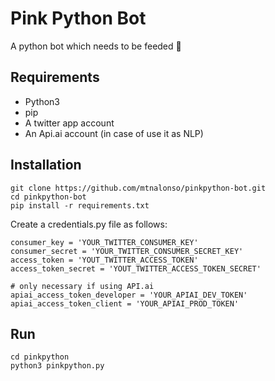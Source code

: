 # Pink Python Bot
A python bot which needs to be feeded :snake:

## Requirements

- Python3
- pip
- A twitter app account
- An Api.ai account (in case of use it as NLP)

## Installation

    git clone https://github.com/mtnalonso/pinkpython-bot.git
    cd pinkpython-bot
    pip install -r requirements.txt

Create a credentials.py file as follows:

    consumer_key = 'YOUR_TWITTER_CONSUMER_KEY'
    consumer_secret = 'YOUR_TWITTER_CONSUMER_SECRET_KEY'
    access_token = 'YOUT_TWITTER_ACCESS_TOKEN'
    access_token_secret = 'YOUT_TWITTER_ACCESS_TOKEN_SECRET'

    # only necessary if using API.ai
    apiai_access_token_developer = 'YOUR_APIAI_DEV_TOKEN'
    apiai_access_token_client = 'YOUR_APIAI_PROD_TOKEN'

## Run

    cd pinkpython
    python3 pinkpython.py
